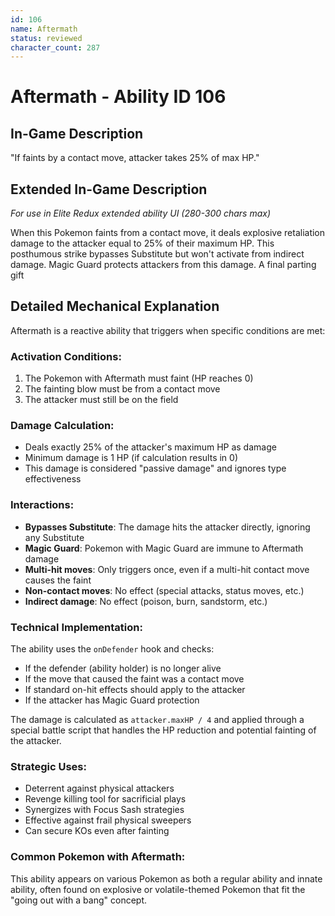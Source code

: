 ```yaml
---
id: 106
name: Aftermath
status: reviewed
character_count: 287
---
```


# Aftermath - Ability ID 106

## In-Game Description
"If faints by a contact move, attacker takes 25% of max HP."

## Extended In-Game Description
*For use in Elite Redux extended ability UI (280-300 chars max)*

When this Pokemon faints from a contact move, it deals explosive retaliation damage to the attacker equal to 25% of their maximum HP. This posthumous strike bypasses Substitute but won't activate from indirect damage. Magic Guard protects attackers from this damage. A final parting gift

## Detailed Mechanical Explanation

Aftermath is a reactive ability that triggers when specific conditions are met:

### Activation Conditions:
1. The Pokemon with Aftermath must faint (HP reaches 0)
2. The fainting blow must be from a contact move
3. The attacker must still be on the field

### Damage Calculation:
- Deals exactly 25% of the attacker's maximum HP as damage
- Minimum damage is 1 HP (if calculation results in 0)
- This damage is considered "passive damage" and ignores type effectiveness

### Interactions:
- **Bypasses Substitute**: The damage hits the attacker directly, ignoring any Substitute
- **Magic Guard**: Pokemon with Magic Guard are immune to Aftermath damage
- **Multi-hit moves**: Only triggers once, even if a multi-hit contact move causes the faint
- **Non-contact moves**: No effect (special attacks, status moves, etc.)
- **Indirect damage**: No effect (poison, burn, sandstorm, etc.)

### Technical Implementation:
The ability uses the `onDefender` hook and checks:
- If the defender (ability holder) is no longer alive
- If the move that caused the faint was a contact move
- If standard on-hit effects should apply to the attacker
- If the attacker has Magic Guard protection

The damage is calculated as `attacker.maxHP / 4` and applied through a special battle script that handles the HP reduction and potential fainting of the attacker.

### Strategic Uses:
- Deterrent against physical attackers
- Revenge killing tool for sacrificial plays
- Synergizes with Focus Sash strategies
- Effective against frail physical sweepers
- Can secure KOs even after fainting

### Common Pokemon with Aftermath:
This ability appears on various Pokemon as both a regular ability and innate ability, often found on explosive or volatile-themed Pokemon that fit the "going out with a bang" concept.